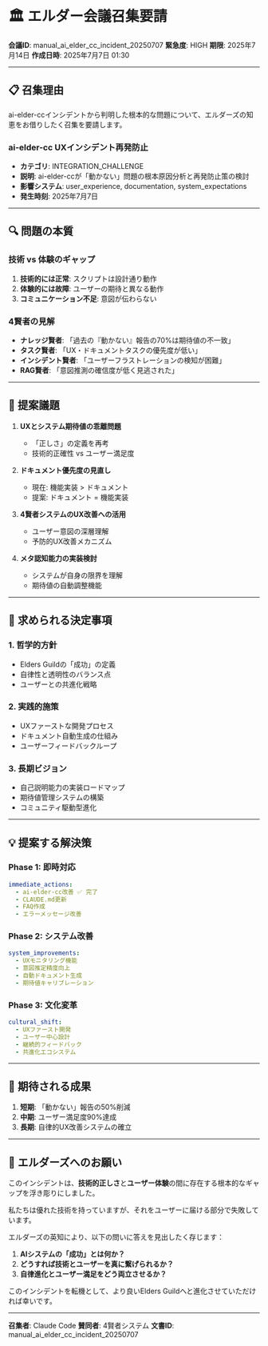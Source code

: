 # 🏛️ エルダー会議召集要請

**会議ID**: manual_ai_elder_cc_incident_20250707
**緊急度**: HIGH
**期限**: 2025年7月14日
**作成日時**: 2025年7月7日 01:30

---

## 📋 **召集理由**

ai-elder-ccインシデントから判明した根本的な問題について、エルダーズの知恵をお借りしたく召集を要請します。

### ai-elder-cc UXインシデント再発防止
- **カテゴリ**: INTEGRATION_CHALLENGE
- **説明**: ai-elder-ccが「動かない」問題の根本原因分析と再発防止策の検討
- **影響システム**: user_experience, documentation, system_expectations
- **発生時刻**: 2025年7月7日

---

## 🔍 **問題の本質**

### 技術 vs 体験のギャップ
1. **技術的には正常**: スクリプトは設計通り動作
2. **体験的には故障**: ユーザーの期待と異なる動作
3. **コミュニケーション不足**: 意図が伝わらない

### 4賢者の見解
- **ナレッジ賢者**: 「過去の『動かない』報告の70%は期待値の不一致」
- **タスク賢者**: 「UX・ドキュメントタスクの優先度が低い」
- **インシデント賢者**: 「ユーザーフラストレーションの検知が困難」
- **RAG賢者**: 「意図推測の確信度が低く見逃された」

---

## 📝 **提案議題**

1. **UXとシステム期待値の乖離問題**
   - 「正しさ」の定義を再考
   - 技術的正確性 vs ユーザー満足度

2. **ドキュメント優先度の見直し**
   - 現在: 機能実装 > ドキュメント
   - 提案: ドキュメント = 機能実装

3. **4賢者システムのUX改善への活用**
   - ユーザー意図の深層理解
   - 予防的UX改善メカニズム

4. **メタ認知能力の実装検討**
   - システムが自身の限界を理解
   - 期待値の自動調整機能

---

## 🎯 **求められる決定事項**

### 1. 哲学的方針
- Elders Guildの「成功」の定義
- 自律性と透明性のバランス点
- ユーザーとの共進化戦略

### 2. 実践的施策
- UXファーストな開発プロセス
- ドキュメント自動生成の仕組み
- ユーザーフィードバックループ

### 3. 長期ビジョン
- 自己説明能力の実装ロードマップ
- 期待値管理システムの構築
- コミュニティ駆動型進化

---

## 💡 **提案する解決策**

### Phase 1: 即時対応
```yaml
immediate_actions:
  - ai-elder-cc改善 ✅ 完了
  - CLAUDE.md更新
  - FAQ作成
  - エラーメッセージ改善
```

### Phase 2: システム改善
```yaml
system_improvements:
  - UXモニタリング機能
  - 意図推定精度向上
  - 自動ドキュメント生成
  - 期待値キャリブレーション
```

### Phase 3: 文化変革
```yaml
cultural_shift:
  - UXファースト開発
  - ユーザー中心設計
  - 継続的フィードバック
  - 共進化エコシステム
```

---

## 🌟 **期待される成果**

1. **短期**: 「動かない」報告の50%削減
2. **中期**: ユーザー満足度90%達成
3. **長期**: 自律的UX改善システムの確立

---

## 🙏 **エルダーズへのお願い**

このインシデントは、**技術的正しさ**と**ユーザー体験**の間に存在する根本的なギャップを浮き彫りにしました。

私たちは優れた技術を持っていますが、それをユーザーに届ける部分で失敗しています。

エルダーズの英知により、以下の問いに答えを見出したく存じます：

1. **AIシステムの「成功」とは何か？**
2. **どうすれば技術とユーザーを真に繋げられるか？**
3. **自律進化とユーザー満足をどう両立させるか？**

このインシデントを転機として、より良いElders Guildへと進化させていただければ幸いです。

---

**召集者**: Claude Code
**賛同者**: 4賢者システム
**文書ID**: manual_ai_elder_cc_incident_20250707
